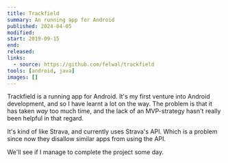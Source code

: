 ```yaml
---
title: Trackfield
summary: An running app for Android
published: 2024-04-05
modified:
start: 2019-09-15
end:
released:
links:
  - source: https://github.com/felwal/trackfield
tools: [android, java]
images: []
---
```


Trackfield is a running app for Android. It's my first venture into Android development, and so I have learnt a lot on the way. The problem is that it has taken _way_ too much time, and the lack of an MVP-strategy hasn't really been helpful in that regard.

It's kind of like Strava, and currently uses Strava's API. Which is a problem since now they disallow similar apps from using the API.

We'll see if I manage to complete the project some day.
